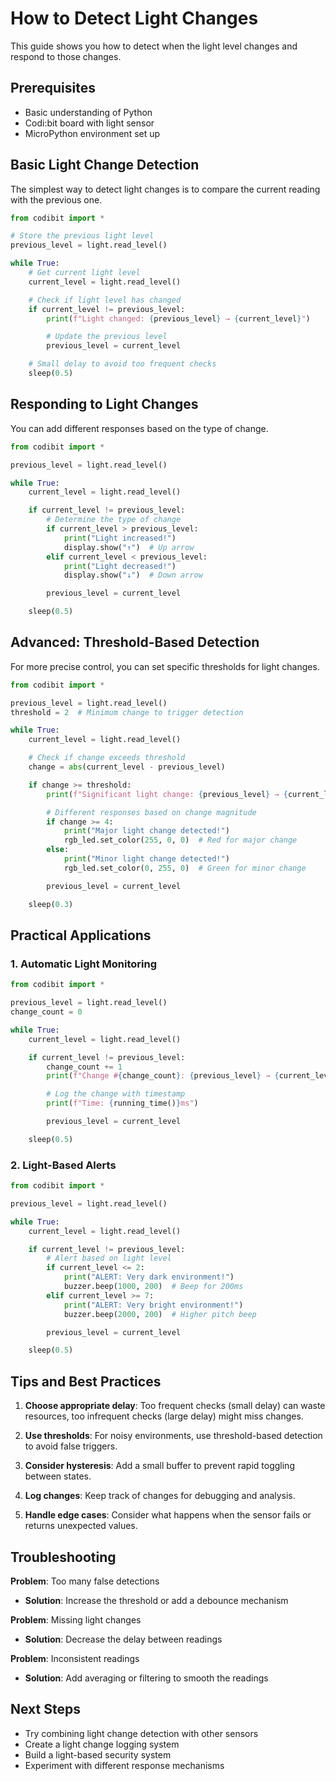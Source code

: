 # How to Detect Light Changes

This guide shows you how to detect when the light level changes and respond to those changes.

## Prerequisites

- Basic understanding of Python
- Codi:bit board with light sensor
- MicroPython environment set up

## Basic Light Change Detection

The simplest way to detect light changes is to compare the current reading with the previous one.

```python
from codibit import *

# Store the previous light level
previous_level = light.read_level()

while True:
    # Get current light level
    current_level = light.read_level()

    # Check if light level has changed
    if current_level != previous_level:
        print(f"Light changed: {previous_level} → {current_level}")

        # Update the previous level
        previous_level = current_level

    # Small delay to avoid too frequent checks
    sleep(0.5)
```

## Responding to Light Changes

You can add different responses based on the type of change.

```python
from codibit import *

previous_level = light.read_level()

while True:
    current_level = light.read_level()

    if current_level != previous_level:
        # Determine the type of change
        if current_level > previous_level:
            print("Light increased!")
            display.show("↑")  # Up arrow
        elif current_level < previous_level:
            print("Light decreased!")
            display.show("↓")  # Down arrow

        previous_level = current_level

    sleep(0.5)
```

## Advanced: Threshold-Based Detection

For more precise control, you can set specific thresholds for light changes.

```python
from codibit import *

previous_level = light.read_level()
threshold = 2  # Minimum change to trigger detection

while True:
    current_level = light.read_level()

    # Check if change exceeds threshold
    change = abs(current_level - previous_level)

    if change >= threshold:
        print(f"Significant light change: {previous_level} → {current_level}")

        # Different responses based on change magnitude
        if change >= 4:
            print("Major light change detected!")
            rgb_led.set_color(255, 0, 0)  # Red for major change
        else:
            print("Minor light change detected!")
            rgb_led.set_color(0, 255, 0)  # Green for minor change

        previous_level = current_level

    sleep(0.3)
```

## Practical Applications

### 1. Automatic Light Monitoring

```python
from codibit import *

previous_level = light.read_level()
change_count = 0

while True:
    current_level = light.read_level()

    if current_level != previous_level:
        change_count += 1
        print(f"Change #{change_count}: {previous_level} → {current_level}")

        # Log the change with timestamp
        print(f"Time: {running_time()}ms")

        previous_level = current_level

    sleep(0.5)
```

### 2. Light-Based Alerts

```python
from codibit import *

previous_level = light.read_level()

while True:
    current_level = light.read_level()

    if current_level != previous_level:
        # Alert based on light level
        if current_level <= 2:
            print("ALERT: Very dark environment!")
            buzzer.beep(1000, 200)  # Beep for 200ms
        elif current_level >= 7:
            print("ALERT: Very bright environment!")
            buzzer.beep(2000, 200)  # Higher pitch beep

        previous_level = current_level

    sleep(0.5)
```

## Tips and Best Practices

1. **Choose appropriate delay**: Too frequent checks (small delay) can waste resources, too infrequent checks (large delay) might miss changes.

2. **Use thresholds**: For noisy environments, use threshold-based detection to avoid false triggers.

3. **Consider hysteresis**: Add a small buffer to prevent rapid toggling between states.

4. **Log changes**: Keep track of changes for debugging and analysis.

5. **Handle edge cases**: Consider what happens when the sensor fails or returns unexpected values.

## Troubleshooting

**Problem**: Too many false detections
- **Solution**: Increase the threshold or add a debounce mechanism

**Problem**: Missing light changes
- **Solution**: Decrease the delay between readings

**Problem**: Inconsistent readings
- **Solution**: Add averaging or filtering to smooth the readings

## Next Steps

- Try combining light change detection with other sensors
- Create a light change logging system
- Build a light-based security system
- Experiment with different response mechanisms